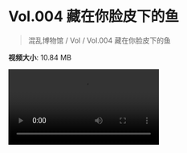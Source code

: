 # Vol.004 藏在你脸皮下的鱼

> 混乱博物馆 / Vol / Vol.004 藏在你脸皮下的鱼

**视频大小**: 10.84 MB

<div class="video"><video src="https://file.hsyhx.top/video/混乱博物馆/Vol/004.mp4" controls preload>🤔 您的浏览器不支持 video 标签</video></div>